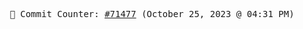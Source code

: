 <p align="center">
    <samp>
        📮 Commit Counter: <a href="https://github.com/Javascript-void0/Javascript-void0/commits/main">#71477</a> (October 25, 2023 @ 04:31 PM)
    </samp>
</p>